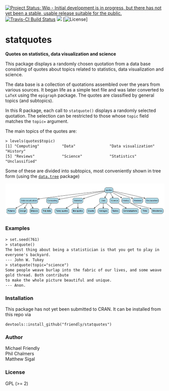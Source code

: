 [![Project Status: Wip - Initial development is in progress, but there has not yet been a stable, usable release suitable for the public.](http://www.repostatus.org/badges/0.1.0/wip.svg)](http://www.repostatus.org/#wip) [![Travis-CI Build Status](https://travis-ci.org/friendly/statquotes.svg?branch=master)](https://travis-ci.org/friendly/statquotes) [![](http://www.r-pkg.org/badges/version/statquotes)](http://www.r-pkg.org/pkg/statquotes) [![License](http://img.shields.io/badge/license-GPL%20%28%3E=%202%29-brightgreen.svg?style=flat)]

# statquotes 
**Quotes on statistics, data visualization and science**

This package displays a randomly chosen quotation from a data base consisting
of quotes about topics related to statistics, data visualization and science.

The data base is a collection of quotations assembled over the years from various
sources.  It began life as a simple text file and was later converted to
`LaTeX`  using the `epigraph` package. The quotes are classified by general topics (and subtopics).

In this R package, each call to `statquote()` displays a randomly selected quotation.
The selection can be restricted to those whose `topic` field matches the `topic=`
argument.

The main topics of the quotes are:

```{r}
> levels(quotes$topic)
[1] "Computing"          "Data"               "Data visualization" "History"           
[5] "Reviews"            "Science"            "Statistics"         "Unclassified"      
```

Some of these are divided into subtopics, most conveniently shown in tree form (using the [`data.tree`](https://cran.r-project.org/package=pkgname) package)

<img src="qtree.png">

### Examples

```{r}
> set.seed(761)
> statquote()
The best thing about being a statistician is that you get to play in everyone's backyard. 
--- John W. Tukey 
> statquote(topic="science")
Some people weave burlap into the fabric of our lives, and some weave gold thread. Both contribute 
to make the whole picture beautiful and unique. 
--- Anon. 
```

### Installation

This package has not yet been submitted to CRAN.  It can be installed from this repo via

```
devtools::install_github("friendly/statquotes")
```

### Author

Michael Friendly  
Phil Chalmers  
Matthew Sigal


### License

GPL (>= 2)
